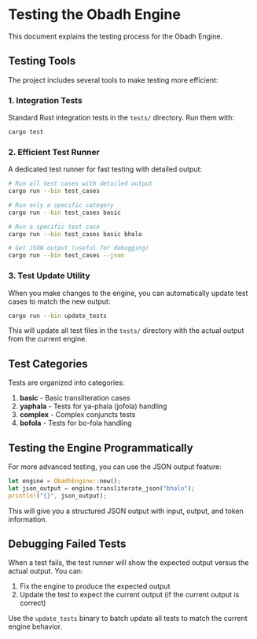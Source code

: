 # Testing the Obadh Engine

This document explains the testing process for the Obadh Engine.

## Testing Tools

The project includes several tools to make testing more efficient:

### 1. Integration Tests

Standard Rust integration tests in the `tests/` directory. Run them with:

```bash
cargo test
```

### 2. Efficient Test Runner

A dedicated test runner for fast testing with detailed output:

```bash
# Run all test cases with detailed output
cargo run --bin test_cases

# Run only a specific category
cargo run --bin test_cases basic

# Run a specific test case
cargo run --bin test_cases basic bhalo

# Get JSON output (useful for debugging)
cargo run --bin test_cases --json
```

### 3. Test Update Utility

When you make changes to the engine, you can automatically update test cases to match the new output:

```bash
cargo run --bin update_tests
```

This will update all test files in the `tests/` directory with the actual output from the current engine.

## Test Categories

Tests are organized into categories:

1. **basic** - Basic transliteration cases
2. **yaphala** - Tests for ya-phala (jofola) handling
3. **complex** - Complex conjuncts tests
4. **bofola** - Tests for bo-fola handling

## Testing the Engine Programmatically

For more advanced testing, you can use the JSON output feature:

```rust
let engine = ObadhEngine::new();
let json_output = engine.transliterate_json("bhalo");
println!("{}", json_output);
```

This will give you a structured JSON output with input, output, and token information.

## Debugging Failed Tests

When a test fails, the test runner will show the expected output versus the actual output. You can:

1. Fix the engine to produce the expected output
2. Update the test to expect the current output (if the current output is correct)

Use the `update_tests` binary to batch update all tests to match the current engine behavior. 
